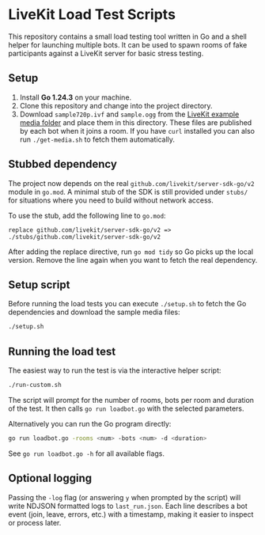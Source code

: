 # LiveKit Load Test Scripts

This repository contains a small load testing tool written in Go and a shell
helper for launching multiple bots. It can be used to spawn rooms of fake
participants against a LiveKit server for basic stress testing.

## Setup

1. Install **Go 1.24.3** on your machine.
2. Clone this repository and change into the project directory.
3. Download `sample720p.ivf` and `sample.ogg` from the [LiveKit example
   media folder](https://github.com/livekit/client-sdk-js/tree/main/examples/media)
   and place them in this directory. These files are published by each bot when
   it joins a room.
   If you have `curl` installed you can also run `./get-media.sh` to fetch them
   automatically.

## Stubbed dependency

The project now depends on the real
`github.com/livekit/server-sdk-go/v2` module in `go.mod`. A minimal stub of
the SDK is still provided under `stubs/` for situations where you need to build
without network access.

To use the stub, add the following line to `go.mod`:

```
replace github.com/livekit/server-sdk-go/v2 => ./stubs/github.com/livekit/server-sdk-go/v2
```

After adding the replace directive, run `go mod tidy` so Go picks up the local
version. Remove the line again when you want to fetch the real dependency.

## Setup script

Before running the load tests you can execute `./setup.sh` to fetch the Go
dependencies and download the sample media files:

```bash
./setup.sh
```

## Running the load test

The easiest way to run the test is via the interactive helper script:

```bash
./run-custom.sh
```

The script will prompt for the number of rooms, bots per room and duration of
the test. It then calls `go run loadbot.go` with the selected parameters.

Alternatively you can run the Go program directly:

```bash
go run loadbot.go -rooms <num> -bots <num> -d <duration>
```

See `go run loadbot.go -h` for all available flags.

## Optional logging

Passing the `-log` flag (or answering `y` when prompted by the script) will
write NDJSON formatted logs to `last_run.json`. Each line describes a bot event
(join, leave, errors, etc.) with a timestamp, making it easier to inspect or
process later.
